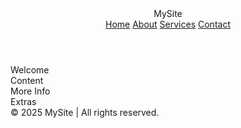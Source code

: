 <!DOCTYPE html>
<html lang="en">
<head>
  <meta charset="UTF-8" />
  <meta name="viewport" content="width=device-width, initial-scale=1.0" />
  <title>Responsive Layout</title>
  <link rel="stylesheet" href="style.css" />
</head>
<body>

  <header class="navbar">
    <div class="logo">MySite</div>
    <nav class="nav-links">
      <a href="#">Home</a>
      <a href="#">About</a>
      <a href="#">Services</a>
      <a href="#">Contact</a>
    </nav>
  </header>

  <main class="grid-layout">
    <section class="box box1">Welcome</section>
    <section class="box box2">Content</section>
    <section class="box box3">More Info</section>
    <section class="box box4">Extras</section>
  </main>

  <footer class="footer">
    &copy; 2025 MySite | All rights reserved.
  </footer>

</body>
</html>
